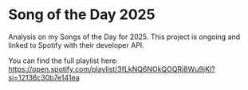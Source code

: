 # Song of the Day 2025
Analysis on my Songs of the Day for 2025. This project is ongoing and linked to Spotify with their developer API.

You can find the full playlist here: https://open.spotify.com/playlist/3fLkNQ6NOkQOQRj8Wu9jKI?si=12136c30b7e141ea
